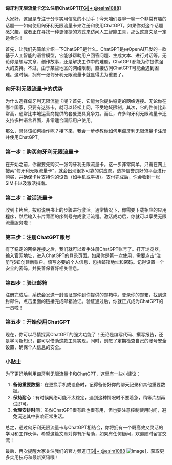 **匈牙利无限流量卡怎么注册ChatGPT[[TG💪+ @esim1088](https://t.me/s/esim1088)]**

大家好，这里是专注于分享实用信息的小助手！今天咱们要聊一聊一个非常有趣的话题——如何使用匈牙利无限流量卡来注册和使用ChatGPT。如果你对这个话题感兴趣，或者正在寻找一种更便捷的方式来访问人工智能工具，那么这篇文章一定适合你！

首先，让我们先简单介绍一下ChatGPT是什么。ChatGPT是由OpenAI开发的一款基于人工智能的语言模型，它能够帮助用户回答问题、生成文本、进行对话等。无论你是想写文章、创作故事，还是解决工作中的难题，ChatGPT都能为你提供强大的支持。不过，由于某些地区的网络限制，直接访问ChatGPT可能会遇到困难。这时候，拥有一张匈牙利无限流量卡就显得尤为重要了。

### 匈牙利无限流量卡的优势

为什么选择匈牙利无限流量卡呢？首先，它能为你提供稳定的网络连接。无论你在哪个国家，只要有这张卡，就可以轻松上网，不受地域限制。其次，它的性价比非常高，通常比本地运营商提供的套餐更具竞争力。而且，许多匈牙利无限流量卡还支持多种语言界面，非常适合国际用户使用。

那么，具体该如何操作呢？接下来，我会一步步教你如何用匈牙利无限流量卡注册并使用ChatGPT。

### 第一步：购买匈牙利无限流量卡

在开始之前，你需要先购买一张匈牙利无限流量卡。这一步非常简单，只需在网上搜索“匈牙利无限流量卡”，就会出现很多可靠的供应商。选择信誉良好的平台进行购买，并确保卡片支持你的设备（如手机或平板）。支付完成后，你会收到一张SIM卡以及激活指南。

### 第二步：激活流量卡

收到卡片后，按照说明书上的步骤进行激活。通常情况下，你需要下载相应的应用程序，然后输入卡片背面的序列号完成激活流程。激活成功后，你就可以享受无限流量服务啦！

### 第三步：注册ChatGPT账号

有了稳定的网络连接之后，我们就可以着手注册ChatGPT账号了。打开浏览器，输入官网地址，进入ChatGPT的登录页面。如果你是第一次使用，需要点击“注册”按钮创建新账户。填写必要的个人信息，包括邮箱地址和密码。记得设置一个安全的密码，并妥善保管好相关信息。

### 第四步：验证邮箱

注册完成后，系统会发送一封验证邮件到你提供的邮箱中。登录你的邮箱，找到这封邮件，点击里面的链接完成邮箱验证。验证通过后，你就正式成为ChatGPT的一员啦！

### 第五步：开始使用ChatGPT

现在，你可以尽情探索ChatGPT的强大功能了！无论是编写代码、撰写报告，还是学习新知识，都可以借助这款工具实现。同时，别忘了定期检查自己的账号安全设置，确保个人信息的安全。

### 小贴士

为了更好地利用匈牙利无限流量卡和ChatGPT，这里有一些小建议：

1. **备份重要数据**：在更换手机或设备时，记得备份好你的聊天记录和其他重要数据。
2. **保持耐心**：有时候网络可能不太稳定，遇到这种情况时不要着急，稍等片刻再试即可。
3. **合理安排时间**：虽然ChatGPT很有趣也很有用，但也要注意控制使用时间，避免沉迷其中影响正常生活。

总之，通过匈牙利无限流量卡与ChatGPT相结合，你将拥有一个既高效又灵活的学习和工作伙伴。希望这篇文章对你有所帮助，如果有任何疑问，欢迎随时留言交流！

最后，再次提醒大家关注我们的官方频道[[TG💪+ @esim1088](https://t.me/s/esim1088) ![Image](https://i.postimg.cc/4NQfJmqS/Snipaste-2025-05-13-00-14-12.png)]，获取更多实用技巧和最新资讯哦！